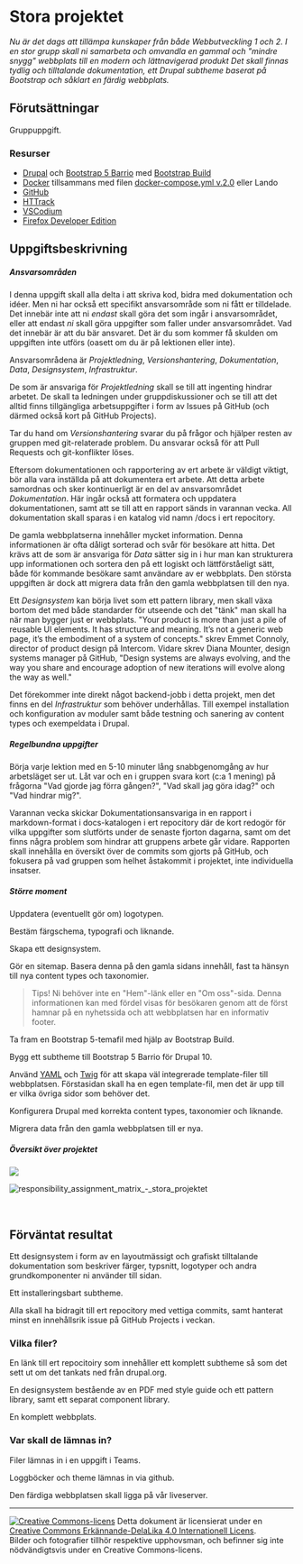 # Stora projektet   

*Nu är det dags att tillämpa kunskaper från både Webbutveckling 1 och 2. I en stor grupp skall ni samarbeta och omvandla en gammal och "mindre snygg" webbplats till en modern och lättnavigerad produkt Det skall finnas tydlig och tilltalande dokumentation, ett Drupal subtheme baserat på Bootstrap och såklart en färdig webbplats.*   

## Förutsättningar   

Gruppuppgift.   

### Resurser   

* [Drupal](https://www.drupal.org/) och [Bootstrap 5 Barrio](https://www.drupal.org/project/bootstrap_barrio) med [Bootstrap Build](https://bootstrap.build/)       
* [Docker](https://www.docker.com/) tillsammans med filen [docker-compose.yml v.2.0](https://github.com/seetee/docker/tree/version2.0/drupal) eller Lando   
* [GitHub](https://github.com/)   
* [HTTrack](https://www.httrack.com/)   
* [VSCodium](https://vscodium.com/)
* [Firefox Developer Edition](https://www.mozilla.org/en-US/firefox/developer/)     

## Uppgiftsbeskrivning   

##### Ansvarsområden   

I denna uppgift skall alla delta i att skriva kod, bidra med dokumentation och idéer. Men ni har också ett specifikt ansvarsområde som ni fått er tilldelade. Det innebär inte att ni _endast_ skall göra det som ingår i ansvarsområdet, eller att endast _ni_ skall göra uppgifter som faller under ansvarsområdet. Vad det innebär är att du bär ansvaret. Det är du som kommer få skulden om uppgiften inte utförs (oasett om du är på lektionen eller inte).   

Ansvarsområdena är _Projektledning_, _Versionshantering_, _Dokumentation_, _Data_, _Designsystem_, _Infrastruktur_.   

De som är ansvariga för _Projektledning_ skall se till att ingenting hindrar arbetet. De skall ta ledningen under gruppdiskussioner och se till att det alltid finns tillgängliga arbetsuppgifter i form av Issues på GitHub (och därmed också kort på GitHub Projects).   

Tar du hand om _Versionshantering_ svarar du på frågor och hjälper resten av gruppen med git-relaterade problem. Du ansvarar också för att Pull Requests och git-konflikter löses.   

Eftersom dokumentationen och rapportering av ert arbete är väldigt viktigt, bör alla vara inställda på att dokumentera ert arbete. Att detta arbete samordnas och sker kontinuerligt är en del av ansvarsområdet _Dokumentation_. Här ingår också att formatera och uppdatera dokumentationen, samt att se till att en rapport sänds in varannan vecka. All dokumentation skall sparas i en katalog vid namn /docs i ert repocitory.      

De gamla webbplatserna innehåller mycket information. Denna informationen är ofta dåligt sorterad och svår för besökare att hitta. Det krävs att de som är ansvariga för _Data_ sätter sig in i hur man kan strukturera upp informationen och sortera den på ett logiskt och lättförståeligt sätt, både för kommande besökare samt användare av er webbplats. Den största uppgiften är dock att migrera data från den gamla webbplatsen till den nya.   

Ett _Designsystem_ kan börja livet som ett pattern library, men skall växa bortom det med både standarder för utseende och det "tänk" man skall ha när man bygger just er webbplats. "Your product is more than just a pile of reusable UI elements. It has structure and meaning. It’s not a generic web page, it’s the embodiment of a system of concepts." skrev Emmet Connoly, director of product design på Intercom. Vidare skrev Diana Mounter, design systems manager på GitHub, "Design systems are always evolving, and the way you share and encourage adoption of new iterations will evolve along the way as well."   

Det förekommer inte direkt något backend-jobb i detta projekt, men det finns en del _Infrastruktur_ som behöver underhållas. Till exempel installation och konfiguration av moduler samt både testning och sanering av content types och exempeldata i Drupal.   

##### Regelbundna uppgifter   

Börja varje lektion med en 5-10 minuter lång snabbgenomgång av hur arbetsläget ser ut. Låt var och en i gruppen svara kort (c:a 1 mening) på frågorna "Vad gjorde jag förra gången?", "Vad skall jag göra idag?" och "Vad hindrar mig?".   

Varannan vecka skickar Dokumentationsansvariga in en rapport i markdown-format i docs-katalogen i ert repocitory där de kort redogör för vilka uppgifter som slutförts under de senaste fjorton dagarna, samt om det finns några problem som hindrar att gruppens arbete går vidare. Rapporten skall innehålla en översikt över de commits som gjorts på GitHub, och fokusera på vad gruppen som helhet åstakommit i projektet, inte individuella insatser.      

##### Större moment   

Uppdatera (eventuellt gör om) logotypen.   

Bestäm färgschema, typografi och liknande.   

Skapa ett designsystem.   

Gör en sitemap. Basera denna på den gamla sidans innehåll, fast ta hänsyn till nya content types och taxonomier.   

> Tips! Ni behöver inte en "Hem"-länk eller en "Om oss"-sida. Denna informationen kan med fördel visas för besökaren genom att de först hamnar på en nyhetssida och att webbplatsen har en informativ footer.   

Ta fram en Bootstrap 5-temafil med hjälp av Bootstrap Build.      

Bygg ett subtheme till Bootstrap 5 Barrio för Drupal 10.   

Använd [YAML](https://en.wikipedia.org/wiki/YAML) och [Twig](https://en.wikipedia.org/wiki/Twig_(template_engine)) för att skapa väl integrerade template-filer till webbplatsen. Förstasidan skall ha en egen template-fil, men det är upp till er vilka övriga sidor som behöver det.   

Konfigurera Drupal med korrekta content types, taxonomier och liknande.   

Migrera data från den gamla webbplatsen till er nya.   

##### Översikt över projektet   

[![](https://mermaid.ink/img/pako:eNqNVNuK2zAQ_ZWpoW8OrO2kD35rm7YUGrqQQCnkZTYau6otyUhyd82yf7N_sj_W8foSxzGlevBF0jlz5sxIj8HJCArSIEft_VEDD4GePhur0AP85LHa7VbbbbeGD9L1a29_QDfnjcBmh7YgCybLuklHJy-NhltrflPRM_c_zqP1byAFJUty3mgKQUUhxDdxvLqJVvE6jESH-PbyrDSC1CBMUSvSHl9pL7FxCJh5Di8ScMkI7sNVltwAnEdNhqibVXwGDuK_SK_QMXE3zb-shB8LI80vE4Do_pJrO9XfLb3Xf16etWAzqA0C0QWhiIasXEt9P-R0TuZKgxiNYBdYASzHiS9ByQCS6zYOzHSjx27mu5W51Fg6KQj53bgJC87ST3q9e-lJYQWLnuGot4UPjn002nOK4JuK3BVkVNuCR7UHfDDaKHkFeMWsR0xyDtMmpmRuyUqdX0E2oykMeTevJTmZa9ewm6pvDYuZdAVU1mSynJG5mTfrnu6DMXwWLLtz-EWKZqB4Wv5B9C16ntJQyjuLtplBRm9a8GYm-qvOLDezrQtf9w29M6IuefticWQ0LU78P8WR8dTooQX-WRt57r4YcHJuDqSqkm8it6htPW30wc99RSTaHl-EbGZtHoSBIr7JpODr77FlOAa-rcMxSPmTj0txDI76iffVVXsnfhLSGxukGR8BCgOsvdk3-hSk7CkNm7YSc4uq3_X0F9figUU)](https://mermaid.live/edit#pako:eNqNVNuK2zAQ_ZWpoW8OrO2kD35rm7YUGrqQQCnkZTYau6otyUhyd82yf7N_sj_W8foSxzGlevBF0jlz5sxIj8HJCArSIEft_VEDD4GePhur0AP85LHa7VbbbbeGD9L1a29_QDfnjcBmh7YgCybLuklHJy-NhltrflPRM_c_zqP1byAFJUty3mgKQUUhxDdxvLqJVvE6jESH-PbyrDSC1CBMUSvSHl9pL7FxCJh5Di8ScMkI7sNVltwAnEdNhqibVXwGDuK_SK_QMXE3zb-shB8LI80vE4Do_pJrO9XfLb3Xf16etWAzqA0C0QWhiIasXEt9P-R0TuZKgxiNYBdYASzHiS9ByQCS6zYOzHSjx27mu5W51Fg6KQj53bgJC87ST3q9e-lJYQWLnuGot4UPjn002nOK4JuK3BVkVNuCR7UHfDDaKHkFeMWsR0xyDtMmpmRuyUqdX0E2oykMeTevJTmZa9ewm6pvDYuZdAVU1mSynJG5mTfrnu6DMXwWLLtz-EWKZqB4Wv5B9C16ntJQyjuLtplBRm9a8GYm-qvOLDezrQtf9w29M6IuefticWQ0LU78P8WR8dTooQX-WRt57r4YcHJuDqSqkm8it6htPW30wc99RSTaHl-EbGZtHoSBIr7JpODr77FlOAa-rcMxSPmTj0txDI76iffVVXsnfhLSGxukGR8BCgOsvdk3-hSk7CkNm7YSc4uq3_X0F9figUU)   

![responsibility_assignment_matrix_-_stora_projektet](https://user-images.githubusercontent.com/5168530/219376710-9d3271fd-34d7-454d-a39a-c4554e4e76a1.png)   

<div style="page-break-after: always;">&nbsp;</div>   

## Förväntat resultat   

Ett designsystem i form av en layoutmässigt och grafiskt tilltalande dokumentation som beskriver färger, typsnitt, logotyper och andra grundkomponenter ni använder till sidan.   

Ett installeringsbart subtheme.   

Alla skall ha bidragit till ert repocitory med vettiga commits, samt hanterat minst en innehållsrik issue på GitHub Projects i veckan.   

### Vilka filer?   

En länk till ert repocitoiry som innehåller ett komplett subtheme så som det sett ut om det tankats ned från drupal.org.      

En designsystem bestående av en PDF med style guide och ett pattern library, samt ett separat component library.      

En komplett webbplats.    

### Var skall de lämnas in?   

Filer lämnas in i en uppgift i Teams.  

Loggböcker och theme lämnas in via github.  

Den färdiga webbplatsen skall ligga på vår liveserver.  

---     

[![Creative Commons-licens](https://i.creativecommons.org/l/by-sa/4.0/80x15.png)](http://creativecommons.org/licenses/by-sa/4.0/) Detta dokument är licensierat under en [Creative Commons Erkännande-DelaLika 4.0 Internationell Licens](http://creativecommons.org/licenses/by-sa/4.0/).    
Bilder och fotografier tillhör respektive upphovsman, och befinner sig inte nödvändigtsvis under en Creative Commons-licens.   
